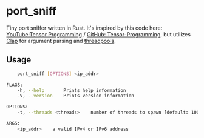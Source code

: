 # port_sniff

Tiny port sniffer written in Rust. It's inspired by this code here: [YouTube:Tensor Programming](https://www.youtube.com/watch?v=-Jp7sabBCp4) / [GitHub: Tensor-Programming](https://github.com/tensor-programming/Rust_Port_Sniffer), but utilizes [Clap](https://github.com/clap-rs/clap) for argument parsing and [threadpools](https://github.com/rust-threadpool/rust-threadpool).

## Usage
```bash
    port_sniff [OPTIONS] <ip_addr>

FLAGS:
    -h, --help       Prints help information
    -V, --version    Prints version information

OPTIONS:
    -t, --threads <threads>    number of threads to spawn [default: 1000]

ARGS:
    <ip_addr>    a valid IPv4 or IPv6 address
```
